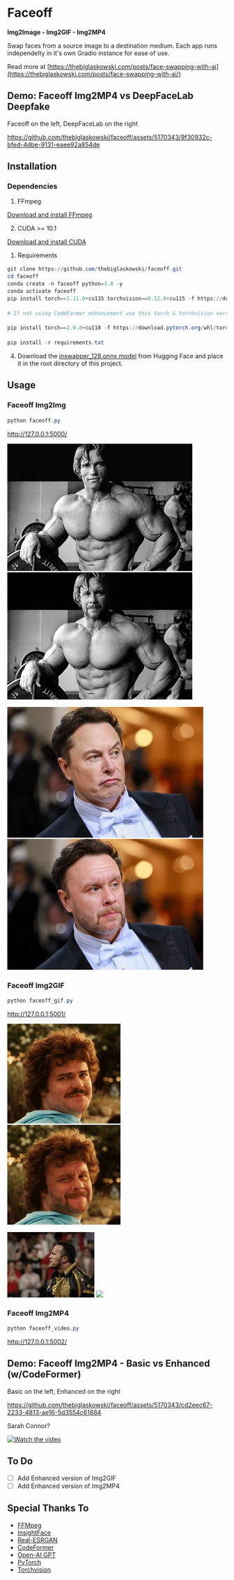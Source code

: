 # Faceoff 

**Img2Image - Img2GIF - Img2MP4**

Swap faces from a source image to a destination medium. Each app runs independelty in it's own Gradio instance for ease of use.

Read more at [https://thebiglaskowski.com/posts/face-swapping-with-ai](https://thebiglaskowski.com/posts/face-swapping-with-ai/)

## Demo: Faceoff Img2MP4 vs DeepFaceLab Deepfake

Faceoff on the left, DeepFaceLab on the right

https://github.com/thebiglaskowski/faceoff/assets/5170343/9f30932c-bfed-4dbe-9131-eaee92a854de

## Installation

### Dependencies

1. FFmpeg

[Download and install FFmpeg](https://ffmpeg.org/download.html)

2. CUDA >= 10.1

[Download and install CUDA](https://developer.nvidia.com/cuda-10.1-download-archive-base)

1. Requirements

```powershell
git clone https://github.com/thebiglaskowski/faceoff.git
cd faceoff
conda create -n faceoff python=3.8 -y
conda activate faceoff
pip install torch==1.11.0+cu115 torchvision==0.12.0+cu115 -f https://download.pytorch.org/whl/torch_stable.html

# If not using CodeFormer enhancement use this torch & torchvision version instead

pip install torch==2.0.0+cu118 -f https://download.pytorch.org/whl/torch_stable.html torchvision==0.15.1+cu118 -f https://download.pytorch.org/whl/torch_stable.html

pip install -r requirements.txt
```

4. Download the [inswapper_128.onnx model](https://huggingface.co/thebiglaskowski/inswapper_128.onnx/tree/main) from Hugging Face and place it in the root directory of this project.

## Usage

### Faceoff Img2Img

```powershell
python faceoff.py
```

<http://127.0.0.1:5000/>

![](assets/arnold.jpg)
![](assets/arnold-faceoff.png)

![](assets/elon.webp)
![](assets/elon-faceoff.png)

### Faceoff Img2GIF

```powershell
python faceoff_gif.py 
```

<http://127.0.0.1:5001/>

![](assets/nacho-libre.gif)
![](assets/nacho-libre-faceoff.gif)

![](assets/smell-rock.gif)
![](assets/smell-rock-faceoff.gif)

### Faceoff Img2MP4

```powershell
python faceoff_video.py
```

<http://127.0.0.1:5002/>

## Demo: Faceoff Img2MP4 - Basic vs Enhanced (w/CodeFormer)

Basic on the left, Enhanced on the right

https://github.com/thebiglaskowski/faceoff/assets/5170343/cd2eec67-2233-4813-ae16-5d3554c61884

Sarah Connor?

[![Watch the video](https://img.youtube.com/vi/H7KS8ZoulGw/hqdefault.jpg)](https://www.youtube.com/embed/H7KS8ZoulGw)

## To Do

- [ ] Add Enhanced version of Img2GIF
- [ ] Add Enhanced version of Img2MP4

## Special Thanks To

- [FFMpeg](https://github.com/FFmpeg/FFmpeg)
- [InsightFace](https://github.com/deepinsight/insightface)
- [Real-ESRGAN](https://github.com/xinntao/Real-ESRGAN)
- [CodeFormer](https://github.com/sczhou/CodeFormer)
- [Open-AI GPT](https://github.com/openai)
- [PyTorch](https://github.com/pytorch/pytorch)
- [Torchvision](https://github.com/pytorch/pytorch)
